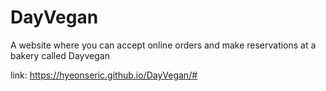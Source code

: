 # DayVegan
A website where you can accept online orders and make reservations at a bakery called Dayvegan

link: https://hyeonseric.github.io/DayVegan/#
